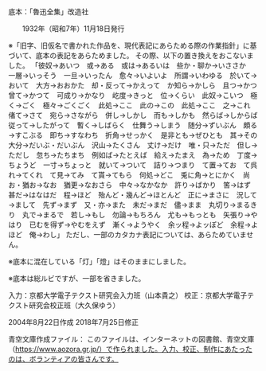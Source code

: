 底本：「魯迅全集」改造社

　　1932年（昭和7年）11月18日発行

※「旧字、旧仮名で書かれた作品を、現代表記にあらためる際の作業指針」に基づいて、底本の表記をあらためました。
その際、以下の置き換えをおこないました。
「彼奴→あいつ　或→ある　或は→あるいは　些か・聊か→いささか　一層→いっそう　一旦→いったん　愈々→いよいよ　所謂→いわゆる　於いて→おいて　大方→おおかた　却・反って→かえって　か知ら→かしら　且つ→かつ　曾て→かつて　可成り→かなり　屹度→きっと　位→くらい　此奴→こいつ　極く→ごく　極々→ごくごく　此処→ここ　此の→この　此処→ここ　之→これ　偖て→さて　宛ら→さながら　併し→しかし　而も→しかも　然らば→しからば　従って→したがって　暫く→しばらく　仕舞う→しまう　随分→ずいぶん　頗る→すこぶる　即ち→すなわち　折角→せっかく　是非とも→ぜひとも　其→その　大分→だいぶ・だいぶん　沢山→たくさん　丈け→だけ　唯・只→ただ　但し→ただし　忽ち→たちまち　例如ば→たとえば　給え→たまえ　為→ため　丁度→ちょうど　一寸→ちょっと　就いて→ついて　詰り→つまり　て置→てお　て呉れ→てくれ　て見→てみ　て貰→てもら　何処→どこ　兎に角→とにかく　尚お・猶お→なお　猶更→なおさら　中々→なかなか　許り→ばかり　筈→はず　甚だ→はなはだ　程→ほど　殆んど・幾んど→ほとんど　正に→まさに　況して→まして　先ず→まず　又・亦→また　未だ→まだ　儘→まま　丸切り→まるきり　丸で→まるで　若し→もし　勿論→もちろん　尤も→もっとも　矢張り→やはり　已むを得ず→やむをえず　漸く→ようやく　余ッ程→よッぽど　余程→よほど　俺→わし」
ただし、一部のカタカナ表記については、あらためていません。

※底本に混在している「灯」「燈」はそのままにしました。

※底本は総ルビですが、一部を省きました。

入力：京都大学電子テクスト研究会入力班（山本貴之）
校正：京都大学電子テクスト研究会校正班（大久保ゆう）

2004年8月22日作成
2018年7月25日修正

青空文庫作成ファイル：
このファイルは、インターネットの図書館、青空文庫（https://www.aozora.gr.jp/）で作られました。入力、校正、制作にあたったのは、ボランティアの皆さんです。
